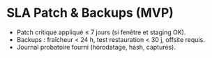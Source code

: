# SLA Patch & Backups (MVP)
- Patch critique appliqué ≤ 7 jours (si fenêtre et staging OK).
- Backups : fraîcheur < 24 h, test restauration < 30 j, offsite requis.
- Journal probatoire fourni (horodatage, hash, captures).
